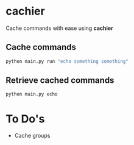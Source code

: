 # cachier

Cache commands with ease using **cachier**

## Cache commands

```py
python main.py run "echo something something"
```

## Retrieve cached commands

```py
python main.py echo
```

# To Do's

- Cache groups
